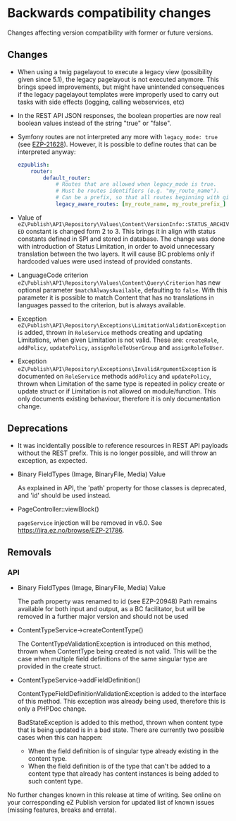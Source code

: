 # Backwards compatibility changes

Changes affecting version compatibility with former or future versions.

## Changes

* When using a twig pagelayout to execute a legacy view (possibility given since 5.1),
  the legacy pagelayout is not executed anymore.
  This brings speed improvements, but might have unintended consequences if the
  legacy pagelayout templates were improperly used to carry out tasks with side
  effects (logging, calling webservices, etc)

* In the REST API JSON responses, the boolean properties are now real boolean
  values instead of the string "true" or "false".

* Symfony routes are not interpreted any more with `legacy_mode: true` (see [EZP-21628](https://jira.ez.no/browse/EZP-21628)).
  However, it is possible to define routes that can be interpreted anyway:

  ```yaml
  ezpublish:
      router:
          default_router:
              # Routes that are allowed when legacy_mode is true.
              # Must be routes identifiers (e.g. "my_route_name").
              # Can be a prefix, so that all routes beginning with given prefix will be taken into account.
              legacy_aware_routes: [my_route_name, my_route_prefix_]
  ```

* Value of `eZ\Publish\API\Repository\Values\Content\VersionInfo::STATUS_ARCHIVED` constant
  is changed form 2 to 3. This brings it in align with status constants defined in SPI and
  stored in database. The change was done with introduction of Status Limitation, in order
  to avoid unnecessary translation between the two layers. It will cause BC problems only
  if hardcoded values were used instead of provided constants.

* LanguageCode criterion `eZ\Publish\API\Repository\Values\Content\Query\Criterion` has new
  optional parameter `$matchAlwaysAvailable`, defaulting to `false`. With this parameter it
  is possible to match Content that has no translations in languages passed to the criterion,
  but is always available.

* Exception `eZ\Publish\API\Repository\Exceptions\LimitationValidationException` is added,
  thrown in `RoleService` methods creating and updating Limitations, when given Limitation is
  not valid. These are: `createRole`, `addPolicy`, `updatePolicy`, `assignRoleToUserGroup`
  and `assignRoleToUser`.

* Exception `eZ\Publish\API\Repository\Exceptions\InvalidArgumentException` is documented on
  `RoleService` methods `addPolicy` and `updatePolicy`, thrown when Limitation of the same
  type is repeated in policy create or update struct or if Limitation is not allowed on
  module/function. This only documents existing behaviour, therefore it is only documentation
  change.

## Deprecations

* It was incidentally possible to reference resources in REST API payloads without
  the REST prefix. This is no longer possible, and will throw an exception, as expected.

* Binary FieldTypes (Image, BinaryFile, Media) Value

  As explained in API, the 'path' property for those classes is deprecated,
  and 'id' should be used instead.

* PageController::viewBlock()

  `pageService` injection will be removed in v6.0. See https://jira.ez.no/browse/EZP-21786.

## Removals

### API

* Binary FieldTypes (Image, BinaryFile, Media) Value

  The path property was renamed to id (see EZP-20948)
  Path remains available for both input and output, as a BC facilitator,
  but will be removed in a further major version and should not be used

* ContentTypeService->createContentType()

  The ContentTypeValidationException is introduced on this method, thrown when
  ContentType being created is not valid. This will be the case when multiple field
  definitions of the same singular type are provided in the create struct.

* ContentTypeService->addFieldDefinition()

  ContentTypeFieldDefinitionValidationException is added to the interface of this
  method. This exception was already being used, therefore this is only a PHPDoc change.

  BadStateException is added to this method, thrown when content type that is being
  updated is in a bad state. There are currently two possible cases when this can
  happen:

  * When the field definition is of singular type already existing in the content type.
  * When the field definition is of the type that can't be added to a content type that
    already has content instances is being added to such content type.

No further changes known in this release at time of writing.
See online on your corresponding eZ Publish version for
updated list of known issues (missing features, breaks and errata).
